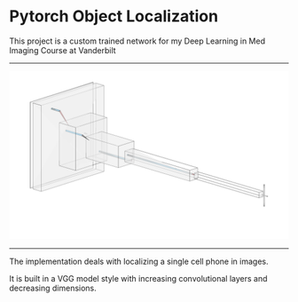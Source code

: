 # Pytorch Object Localization

This project is a custom trained network for my Deep Learning in Med Imaging Course at Vanderbilt

***

![Figure](/nn.svg)

***

The implementation deals with localizing a single cell phone in images.

It is built in a VGG model style with increasing convolutional layers and decreasing dimensions.


